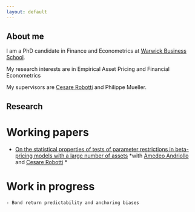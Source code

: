 ```yaml
---
layout: default
---
```


## About me

I am a PhD candidate in Finance and Econometrics at [Warwick Business School](http://wbs.ac.uk/).

My research interests are in Empirical Asset Pricing and Financial Econometrics

My supervisors are [Cesare Robotti](https://cesarerobotti.com) and Philippe Mueller.

## Research

# Working papers
- [On the statistical properties of tests of parameter restrictions in beta-pricing models with a large number of assets](https://www.cesarerobotti.com/wp-content/uploads/2023/01/ARR.pdf) *with [Amedeo Andriollo](https://warwick.ac.uk/fac/soc/economics/staff/aandriollo/) and [Cesare Robotti](https://cesarerobotti.com) *

# Work in progress
    - Bond return predictability and anchoring biases
